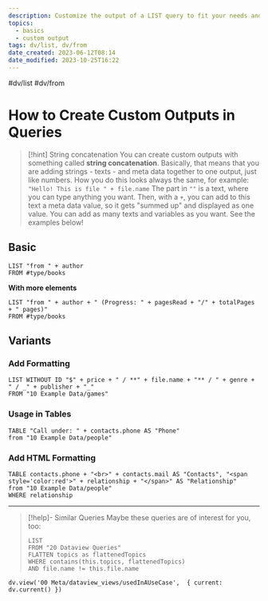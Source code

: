 ```yaml
---
description: Customize the output of a LIST query to fit your needs and to display more than one additional meta data value
topics:
  - basics
  - custom output
tags: dv/list, dv/from
date_created: 2023-06-12T08:14
date_modified: 2023-10-25T16:22
---
```


#dv/list #dv/from

# How to Create Custom Outputs in Queries

> [!hint] String concatenation
> You can create custom outputs with something called **string concatenation**. Basically, that means that you are adding strings - texts - and meta data together to one output, just like numbers.
> How you do this looks always the same, for example:
> `"Hello! This is file " + file.name`
> The part in `""` is a text, where you can type anything you want. Then, with a `+`, you can add to this text a meta data value, so it gets "summed up" and displayed as one value.
> You can add as many texts and variables as you want. See the examples below!

## Basic

```dataview
LIST "from " + author
FROM #type/books
```

**With more elements**

```dataview
LIST "from " + author + " (Progress: " + pagesRead + "/" + totalPages + " pages)"
FROM #type/books
```

## Variants

### Add Formatting

```dataview
LIST WITHOUT ID "$" + price + " / **" + file.name + "** / " + genre + " / _" + publisher + "_"
FROM "10 Example Data/games"
```

### Usage in Tables

```dataview
TABLE "Call under: " + contacts.phone AS "Phone"
from "10 Example Data/people"
```

### Add HTML Formatting

```dataview
TABLE contacts.phone + "<br>" + contacts.mail AS "Contacts", "<span style='color:red'>" + relationship + "</span>" AS "Relationship"
from "10 Example Data/people"
WHERE relationship
```

---

<!-- === end of query page ===  -->

> [!help]- Similar Queries
> Maybe these queries are of interest for you, too:
>
> ```dataview
> LIST
> FROM "20 Dataview Queries"
> FLATTEN topics as flattenedTopics
> WHERE contains(this.topics, flattenedTopics)
> AND file.name != this.file.name
> ```

```dataviewjs
dv.view('00 Meta/dataview_views/usedInAUseCase',  { current: dv.current() })
```
